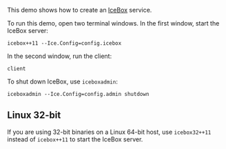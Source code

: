   This demo shows how to create an [IceBox][1] service.

To run this demo, open two terminal windows. In the first window,
start the IceBox server:
```
icebox++11 --Ice.Config=config.icebox
```

In the second window, run the client:
```
client
```

To shut down IceBox, use `iceboxadmin`:
```
iceboxadmin --Ice.Config=config.admin shutdown
```

Linux 32-bit
------------

If you are using 32-bit binaries on a Linux 64-bit host, use
`icebox32++11` instead of `icebox++11` to start the IceBox server.

[1]: https://doc.zeroc.com/ice/3.7/icebox
